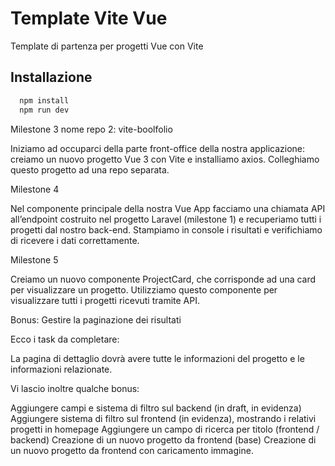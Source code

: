 # Template Vite Vue

Template di partenza per progetti Vue con Vite

## Installazione

```bash
  npm install
  npm run dev
```

Milestone 3
nome repo 2: vite-boolfolio

Iniziamo ad occuparci della parte front-office della nostra applicazione: creiamo un nuovo progetto Vue 3 con Vite e installiamo axios.
Colleghiamo questo progetto ad una repo separata.

Milestone 4

Nel componente principale della nostra Vue App facciamo una chiamata API all’endpoint costruito nel progetto Laravel (milestone 1) e recuperiamo tutti i progetti dal nostro back-end.
Stampiamo in console i risultati e verifichiamo di ricevere i dati correttamente.

Milestone 5

Creiamo un nuovo componente ProjectCard, che corrisponde ad una card per visualizzare un progetto. Utilizziamo questo componente per visualizzare tutti i progetti ricevuti tramite API.

Bonus:
Gestire la paginazione dei risultati

Ecco i task da completare:

<!-- aggiungere una pagina di dettaglio di progetto (frontend) -->
<!-- aggiungere sistema di paginazione (frontend) -->

La pagina di dettaglio dovrà avere tutte le informazioni del progetto e le informazioni relazionate.

Vi lascio inoltre qualche bonus:

Aggiungere campi e sistema di filtro sul backend (in draft, in evidenza)
Aggiungere sistema di filtro sul frontend (in evidenza), mostrando i relativi progetti in homepage
Aggiungere un campo di ricerca per titolo (frontend / backend)
Creazione di un nuovo progetto da frontend (base)
Creazione di un nuovo progetto da frontend con caricamento immagine.
